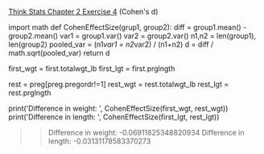 [Think Stats Chapter 2 Exercise 4](http://greenteapress.com/thinkstats2/html/thinkstats2003.html#toc24) (Cohen's d)

>> 
import math
def CohenEffectSize(grup1, group2):
  diff = group1.mean() - group2.mean()
  var1 = group1.var()
  var2 = group2.var()
  n1,n2 = len(group1), len(group2)
  pooled_var = (n1*var1 = n2*var2) / (n1+n2)
  d = diff / math.sqrt(pooled_var)
  return d

first_wgt = first.totalwgt_lb
first_lgt = first.prglngth

rest = preg[preg.pregordr!=1]
rest_wgt = rest.totalwgt_lb
rest_lgt = rest.prglngth

print('Difference in weight: ', CohenEffectSize(first_wgt, rest_wgt))
print('Difference in length: ', CohenEffectSize(first_lgt, rest_lgt))

>> Difference in weight:  -0.06911825348820934
>> Difference in length:  -0.03131178583370273
